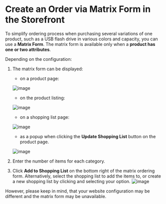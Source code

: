 <a id="frontstore-guide-orders-matrix"></a>

# Create an Order via Matrix Form in the Storefront

To simplify ordering process when purchasing several variations of one product, such as a USB flash drive in various colors and capacity, you can use a **Matrix Form**. The matrix form is available only when a **product has one or two attributes**.

Depending on the configuration:

1. The matrix form can be displayed:
   * on a product page:

   ![image](user/img/system/config_commerce/product/matrix_product_view.png)
   * on the product listing:

   ![image](user/img/system/config_commerce/product/matrix_product_listing.png)
   * on a shopping list page:

   ![image](user/img/system/config_commerce/product/matrix_shopping_list.png)
   * as a popup when clicking the **Update Shopping List** button on the product page.

   ![image](user/img/system/config_commerce/product/matrix_popup.png)
2. Enter the number of items for each category.
3. Click **Add to Shopping List** on the bottom right of the matrix ordering form. Alternatively, select the shopping list to add the items to, or create a new shopping list by clicking <i class="fa fa-chevron-down fa-lg" aria-hidden="true"></i> and selecting your option.
   ![image](user/img/storefront/orders/matrix_form_frontend.png)

However, please keep in mind, that your website configuration may be different and the matrix form may be unavailable.

<!-- fa-bars = fa-navicon -->
<!-- Ic Tiles is used as Set As Default in saved views, and as tiles in display layout options -->
<!-- IcPencil refers to Rename in Commerce and Inline Editing in CRM -->
<!-- Check mark in the square. -->
<!-- SortDesc is also used as drop-down arrow -->
